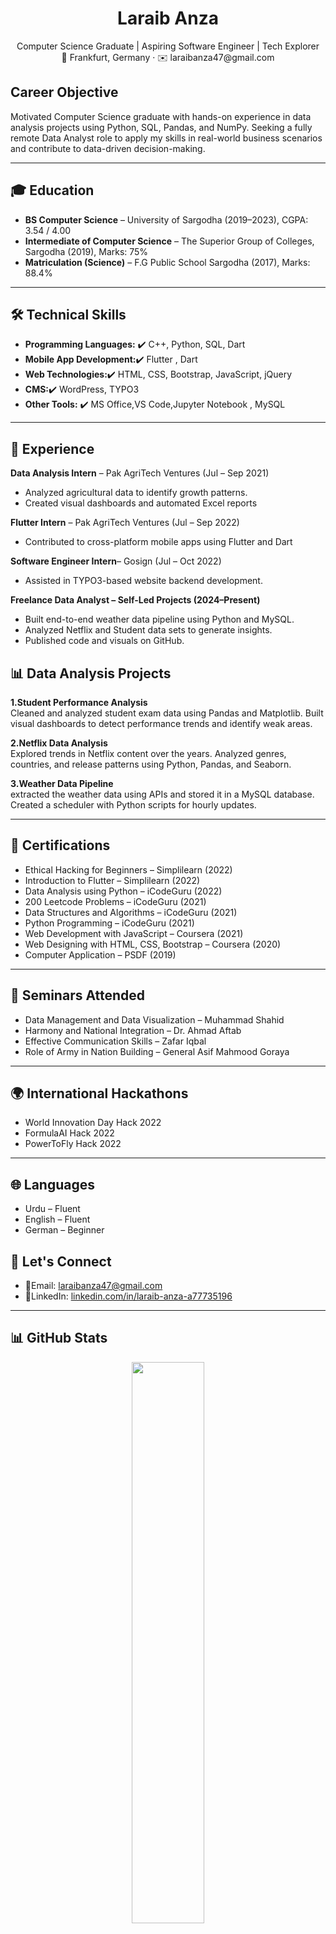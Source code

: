 

<h1 align="center">Laraib Anza</h1>
<p align="center">
  Computer Science Graduate | Aspiring Software Engineer | Tech Explorer<br>
  📍 Frankfurt, Germany · ✉️ laraibanza47@gmail.com
</p>

<h2>Career Objective</h2>
<p>
Motivated Computer Science graduate with hands-on experience in data analysis projects using Python, SQL, Pandas, and NumPy. Seeking a fully remote Data Analyst role to apply my skills in real-world business scenarios and contribute to data-driven decision-making.
</p>

<hr>

<h2>🎓 Education</h2>
<ul>
  <li><strong>BS Computer Science</strong> – University of Sargodha (2019–2023), CGPA: 3.54 / 4.00</li>
  <li><strong>Intermediate of Computer Science</strong> – The Superior Group of Colleges, Sargodha (2019), Marks: 75%</li>
  <li><strong>Matriculation (Science)</strong> – F.G Public School Sargodha (2017), Marks: 88.4%</li>
</ul>

<hr>

<h2>🛠️ Technical Skills</h2>
<ul>
  <li><strong>Programming Languages:</strong> ✔️  C++, Python, SQL, Dart</li>
  <li><strong>Mobile App Development:</strong>✔️  Flutter , Dart</li>
  <li><strong>Web Technologies:</strong>✔️  HTML, CSS, Bootstrap, JavaScript, jQuery</li>
  <li><strong>CMS:</strong>✔️  WordPress, TYPO3</li>
  <li><strong>Other Tools:</strong> ✔️ MS Office,VS Code,Jupyter Notebook , MySQL</li>
</ul>

<hr>

<h2> 💼 Experience</h2>

<p>
  <strong>Data Analysis Intern</a></strong> – Pak AgriTech Ventures (Jul – Sep 2021)<br>
 <ul>
   <li>Analyzed agricultural data to identify growth patterns. </li>
   <li>Created visual dashboards and automated Excel reports</li>
 </ul>
</p>

<p>
  <strong>Flutter Intern</a></strong> – Pak AgriTech Ventures (Jul – Sep 2022)<br>
  <ul>
    <li>Contributed to cross-platform mobile apps using Flutter and Dart</li>
  </ul>
</p>

<p>
  <strong>Software Engineer Intern</a></strong>– Gosign (Jul – Oct 2022)<br>
  <ul>
    <li> Assisted in TYPO3-based website backend development.</li>
  </ul>
</p>

<p>
  <strong>Freelance Data Analyst – Self-Led Projects (2024–Present)</strong>
<br>
  <ul>
    <li>Built end-to-end weather data pipeline using Python and MySQL.</li>
    <li>Analyzed Netflix and Student data sets to generate insights.</li>
    <li>Published code and visuals on GitHub.</li>
  </ul>
</p>





<h2>📊 Data Analysis Projects</h2>

<p>
  <strong>1.Student Performance Analysis</a></strong><br>
  Cleaned and analyzed student exam data using Pandas and Matplotlib. Built visual dashboards to detect performance trends and identify weak areas.
</p>

<p>
  <strong>2.Netflix Data Analysis</a></strong><br>
  Explored trends in Netflix content over the years. Analyzed genres, countries, and release patterns using Python, Pandas, and Seaborn.
</p>

<p>
  <strong>3.Weather Data Pipeline</a></strong><br>
  extracted the weather data  using APIs and stored it in a MySQL database. Created a scheduler with Python scripts for hourly updates.
</p>


<hr>

<h2> 📜 Certifications</h2>
<ul>
  <li>Ethical Hacking for Beginners – Simplilearn (2022)</li>
  <li>Introduction to Flutter – Simplilearn (2022)</li>
  <li>Data Analysis using Python – iCodeGuru (2022)</li>
  <li>200 Leetcode Problems – iCodeGuru (2021)</li>
  <li>Data Structures and Algorithms – iCodeGuru (2021)</li>
  <li>Python Programming – iCodeGuru (2021)</li>
  <li>Web Development with JavaScript – Coursera (2021)</li>
  <li>Web Designing with HTML, CSS, Bootstrap – Coursera (2020)</li>
  <li>Computer Application – PSDF (2019)</li>
</ul>

<hr>

<h2> 📢 Seminars Attended</h2>
<ul>
  <li>Data Management and Data Visualization – Muhammad Shahid</li>
  <li>Harmony and National Integration – Dr. Ahmad Aftab</li>
  <li>Effective Communication Skills – Zafar Iqbal</li>
  <li>Role of Army in Nation Building – General Asif Mahmood Goraya</li>
</ul>

<hr>

<h2> 🌍  International Hackathons</h2>
<ul>
  <li>World Innovation Day Hack 2022</li>
  <li>FormulaAI Hack 2022</li>
  <li>PowerToFly Hack 2022</li>
</ul>

<hr>



<h2> 🌐 Languages</h2>
<ul>
  <li>Urdu – Fluent</li>
  <li>English – Fluent</li>
  <li>German – Beginner</li>
</ul>



<h2> 🤝 Let's Connect</h2>
<ul>
  <li>📧Email: <a href="mailto:laraibanza47@gmail.com">laraibanza47@gmail.com</a></li>
  <li> 🔗LinkedIn: <a href="https://www.linkedin.com/in/laraib-anza-a77735196/">linkedin.com/in/laraib-anza-a77735196</a></li>
  
</ul>

<hr>

<h2>📊 GitHub Stats</h2>

<p align="center">
  <img src="https://github-readme-stats.vercel.app/api?username=laraibanza&show_icons=true&theme=default" width="48%">
  
</p>

<p align="center">
  <img src="https://github-readme-stats.vercel.app/api/top-langs/?username=laraibanza&layout=compact&theme=default" width="40%">
</p>

<hr>

<p align="center"><em>Thanks for visiting my GitHub profile!</em></p>
